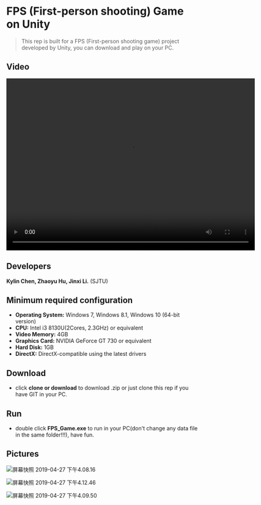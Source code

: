 # FPS (First-person shooting) Game on Unity

> This rep is built for a FPS (First-person shooting game) project developed by Unity, you can download and play on your PC.

## Video

<video src="https://pl-ali.youku.com/playlist/m3u8?vid=XNDQwMDcwNDQwNA&type=flv&ups_client_netip=&utid=yO0tFijy5XECAcp4Cx%2F%2FX0wk&ccode=0502&psid=8903fea24f63232759aeafe13671ff1b&duration=77&expire=18000&drm_type=1&drm_device=7&play_ability=1024&ups_ts=1571225545&onOff=0&encr=0&ups_key=eac7c6750babb9cc8ab8855a17b78216&sp=160" width="650" height="450" controls="controls">
Your browser does not support the video tag.
</video>

## Developers

**Kylin Chen, Zhaoyu Hu, Jinxi Li.** (SJTU)

## Minimum required configuration

- **Operating System:** Windows 7, Windows 8.1, Windows 10 (64-bit version)
- **CPU:** Intel i3 8130U(2Cores, 2.3GHz) or equivalent
- **Video Memory:** 4GB
- **Graphics Card:** NVIDIA GeForce GT 730 or equivalent
- **Hard Disk:** 1GB
- **DirectX:** DirectX-compatible using the latest drivers

## Download

- click **clone or download** to download .zip or just clone this rep if you have GIT in your PC.

## Run

- double click **FPS_Game.exe** to run in your PC(don't change any data file in the same folder!!!), have fun.

## Pictures

![屏幕快照 2019-04-27 下午4.08.16](http://kylinhub.oss-cn-shanghai.aliyuncs.com/2019-10-16-game1.jpg)

![屏幕快照 2019-04-27 下午4.12.46](http://kylinhub.oss-cn-shanghai.aliyuncs.com/2019-10-16-game2.jpg)

![屏幕快照 2019-04-27 下午4.09.50](http://kylinhub.oss-cn-shanghai.aliyuncs.com/2019-10-16-game3.jpg)

